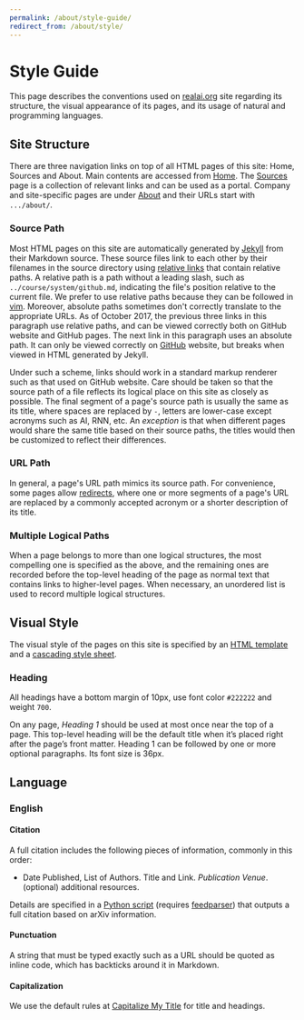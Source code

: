 ```yaml
---
permalink: /about/style-guide/
redirect_from: /about/style/
---
```

# Style Guide

This page describes the conventions used on [realai.org](http://realai.org/) site regarding its structure, the visual appearance of its pages, and its usage of natural and programming languages.

## Site Structure

There are three navigation links on top of all HTML pages of this site: Home, Sources and About. Main contents are accessed from [Home](http://realai.org/). The [Sources](http://realai.org/sources/) page is a collection of relevant links and can be used as a portal. Company and site-specific pages are under [About](http://realai.org/about/) and their URLs start with `.../about/`.

### Source Path

Most HTML pages on this site are automatically generated by [Jekyll](../course/system/github.md#jekyll) from their Markdown source. These source files link to each other by their filenames in the source directory using [relative links](../course/system/github.md#relative-links) that contain relative paths. A relative path is a path without a leading slash, such as `../course/system/github.md`, indicating the file's position relative to the current file. We prefer to use relative paths because they can be followed in [vim](../course/system/vim.md). Moreover, absolute paths sometimes don't correctly translate to the appropriate URLs. As of October 2017, the previous three links in this paragraph use relative paths, and can be viewed correctly both on GitHub website and GitHub pages. The next link in this paragraph uses an absolute path. It can only be viewed correctly on [GitHub](/course/system/github.md) website, but breaks when viewed in HTML generated by Jekyll.

Under such a scheme, links should work in a standard markup renderer such as that used on GitHub website. Care should be taken so that the source path of a file reflects its logical place on this site as closely as possible. The final segment of a page's source path is usually the same as its title, where spaces are replaced by `-`, letters are lower-case except acronyms such as AI, RNN, etc. An *exception* is that when different pages would share the same title based on their source paths, the titles would then be customized to reflect their differences.

### URL Path

In general, a page's URL path mimics its source path. For convenience, some pages allow [redirects](https://help.github.com/articles/redirects-on-github-pages/), where one or more segments of a page's URL are replaced by a commonly accepted acronym or a shorter description of its title.

### Multiple Logical Paths

When a page belongs to more than one logical structures, the most compelling one is specified as the above, and the remaining ones are recorded before the top-level heading of the page as normal text that contains links to higher-level pages. When necessary, an unordered list is used to record multiple logical structures.

## Visual Style

The visual style of the pages on this site is specified by an [HTML template](https://github.com/real-ai/realai.org/blob/master/_layouts/default.html) and a [cascading style sheet](https://github.com/real-ai/realai.org/blob/master/assets/css/style.scss).

### Heading
All headings have a bottom margin of 10px, use font color `#222222` and weight `700`.

On any page, *Heading 1* should be used at most once near the top of a page. This top-level heading will be the default title when it’s placed right after the page’s front matter. Heading 1 can be followed by one or more optional paragraphs. Its font size is 36px.

## Language

### English

#### Citation

A full citation includes the following pieces of information, commonly in this order:

* Date Published, List of Authors. Title and Link. *Publication Venue*. (optional) additional resources.

Details are specified in a [Python script](https://github.com/real-ai/realai.org/blob/master/about/cite_arxiv.py) (requires [feedparser](https://pypi.python.org/pypi/feedparser)) that outputs a full citation based on arXiv information.

#### Punctuation

A string that must be typed exactly such as a URL should be quoted as inline code, which has backticks around it in Markdown.

#### Capitalization

We use the default rules at [Capitalize My Title](https://capitalizemytitle.com/) for title and headings.

